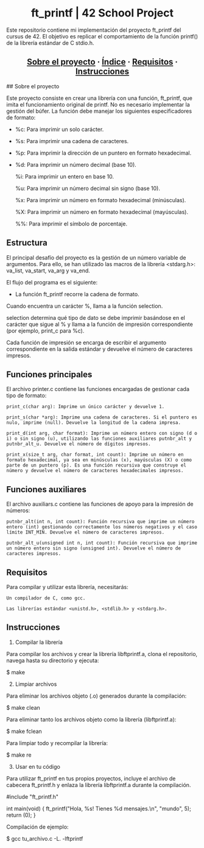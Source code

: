 <h1 align="center">ft_printf | 42 School Project</h1>

Este repositorio contiene mi implementación del proyecto ft_printf del cursus de 42. El objetivo es replicar el comportamiento de la función printf() de la librería estándar de C stdio.h.

<h2 align="center">
    <a href="#sobre-el-proyecto">Sobre el proyecto</a>
    <span> · </span>
    <a href="#índice">Índice</a>
    <span> · </span>
    <a href="#requisitos">Requisitos</a>
    <span> · </span>
    <a href="#instrucciones">Instrucciones</a>
</h2>
## Sobre el proyecto

Este proyecto consiste en crear una librería con una función, ft_printf, que imita el funcionamiento original de printf. No es necesario implementar la gestión del búfer. La función debe manejar los siguientes especificadores de formato:
* %c: Para imprimir un solo carácter.
* %s: Para imprimir una cadena de caracteres.
* %p: Para imprimir la dirección de un puntero en formato hexadecimal.
* %d: Para imprimir un número decimal (base 10).

    %i: Para imprimir un entero en base 10.

    %u: Para imprimir un número decimal sin signo (base 10).

    %x: Para imprimir un número en formato hexadecimal (minúsculas).

    %X: Para imprimir un número en formato hexadecimal (mayúsculas).

    %%: Para imprimir el símbolo de porcentaje.

## Estructura

El principal desafío del proyecto es la gestión de un número variable de argumentos. Para ello, se han utilizado las macros de la librería <stdarg.h>: va_list, va_start, va_arg y va_end.

El flujo del programa es el siguiente:

* La función ft_printf recorre la cadena de formato.

Cuando encuentra un carácter %, llama a la función selection.

selection determina qué tipo de dato se debe imprimir basándose en el carácter que sigue al % y llama a la función de impresión correspondiente (por ejemplo, print_c para %c).

Cada función de impresión se encarga de escribir el argumento correspondiente en la salida estándar y devuelve el número de caracteres impresos.

## Funciones principales

El archivo printer.c contiene las funciones encargadas de gestionar cada tipo de formato:

    print_c(char arg): Imprime un único carácter y devuelve 1.

    print_s(char *arg): Imprime una cadena de caracteres. Si el puntero es nulo, imprime (null). Devuelve la longitud de la cadena impresa.

    print_d(int arg, char format): Imprime un número entero con signo (d o i) o sin signo (u), utilizando las funciones auxiliares putnbr_alt y putnbr_alt_u. Devuelve el número de dígitos impresos.

    print_x(size_t arg, char format, int count): Imprime un número en formato hexadecimal, ya sea en minúsculas (x), mayúsculas (X) o como parte de un puntero (p). Es una función recursiva que construye el número y devuelve el número de caracteres hexadecimales impresos.

## Funciones auxiliares

El archivo auxiliars.c contiene las funciones de apoyo para la impresión de números:

    putnbr_alt(int n, int count): Función recursiva que imprime un número entero (int) gestionando correctamente los números negativos y el caso límite INT_MIN. Devuelve el número de caracteres impresos.

    putnbr_alt_u(unsigned int n, int count): Función recursiva que imprime un número entero sin signo (unsigned int). Devuelve el número de caracteres impresos.

## Requisitos

Para compilar y utilizar esta librería, necesitarás:

    Un compilador de C, como gcc.

    Las librerías estándar <unistd.h>, <stdlib.h> y <stdarg.h>.

## Instrucciones
1. Compilar la librería

Para compilar los archivos y crear la librería libftprintf.a, clona el repositorio, navega hasta su directorio y ejecuta:

$ make

2. Limpiar archivos

Para eliminar los archivos objeto (.o) generados durante la compilación:

$ make clean

Para eliminar tanto los archivos objeto como la librería (libftprintf.a):

$ make fclean

Para limpiar todo y recompilar la librería:

$ make re

3. Usar en tu código

Para utilizar ft_printf en tus propios proyectos, incluye el archivo de cabecera ft_printf.h y enlaza la librería libftprintf.a durante la compilación.

#include "ft_printf.h"

int main(void)
{
    ft_printf("Hola, %s! Tienes %d mensajes.\n", "mundo", 5);
    return (0);
}

Compilación de ejemplo:

$ gcc tu_archivo.c -L. -lftprintf

